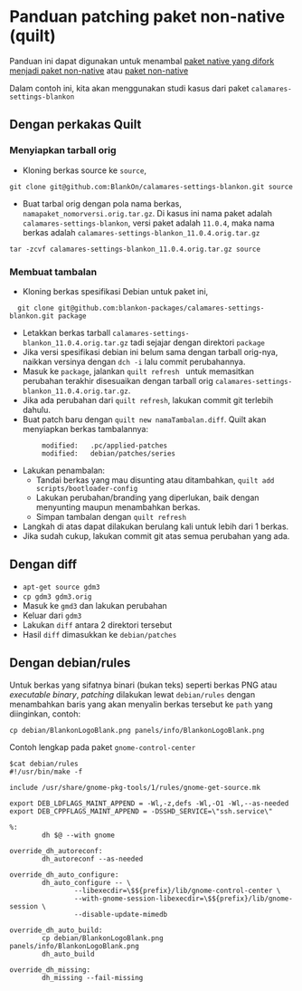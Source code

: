 # Panduan patching paket non-native (quilt)

Panduan ini dapat digunakan untuk menambal [paket native yang difork menjadi paket non-native](https://github.com/BlankOn/wiki/blob/master/TimPengembang/Pemaket/JenisPaket.md#2-paket-native-dengan-modifikasi) atau [paket non-native](https://github.com/BlankOn/wiki/blob/master/TimPengembang/Pemaket/JenisPaket.md#3-paket-non-native) 

Dalam contoh ini, kita akan menggunakan studi kasus dari paket `calamares-settings-blankon`

## Dengan perkakas Quilt

### Menyiapkan tarball orig

- Kloning berkas source ke `source`, 
```
git clone git@github.com:BlankOn/calamares-settings-blankon.git source
```
- Buat tarbal orig dengan pola nama berkas, `namapaket_nomorversi.orig.tar.gz`. Di kasus ini nama paket adalah `calamares-settings-blankon`, versi paket adalah `11.0.4`, maka nama berkas adalah `calamares-settings-blankon_11.0.4.orig.tar.gz`
```
tar -zcvf calamares-settings-blankon_11.0.4.orig.tar.gz source
```

### Membuat tambalan

- Kloning berkas spesifikasi Debian untuk paket ini,
```
  git clone git@github.com:blankon-packages/calamares-settings-blankon.git package
```
- Letakkan berkas tarball `calamares-settings-blankon_11.0.4.orig.tar.gz` tadi sejajar dengan direktori `package`
- Jika versi spesifikasi debian ini belum sama dengan tarball orig-nya, naikkan versinya dengan `dch -i` lalu commit perubahannya.
- Masuk ke `package`, jalankan `quilt refresh ` untuk memasitkan perubahan terakhir disesuaikan dengan tarball orig `calamares-settings-blankon_11.0.4.orig.tar.gz`.
- Jika ada perubahan dari `quilt refresh`, lakukan commit git terlebih dahulu.
- Buat patch baru dengan `quilt new namaTambalan.diff`. Quilt akan menyiapkan berkas tambalannya:
```
        modified:   .pc/applied-patches
        modified:   debian/patches/series
```
- Lakukan penambalan:
  - Tandai berkas yang mau disunting atau ditambahkan, `quilt add scripts/bootloader-config`
  - Lakukan perubahan/branding yang diperlukan, baik dengan menyunting maupun menambahkan berkas.
  - Simpan tambalan dengan `quilt refresh`
- Langkah di atas dapat dilakukan berulang kali untuk lebih dari 1 berkas.
- Jika sudah cukup, lakukan commit git atas semua perubahan yang ada.

## Dengan diff

- `apt-get source gdm3`
- `cp gdm3 gdm3.orig`
- Masuk ke `gmd3` dan lakukan perubahan
- Keluar dari `gdm3`
- Lakukan `diff` antara 2 direktori tersebut
- Hasil `diff` dimasukkan ke `debian/patches`

## Dengan debian/rules

Untuk berkas yang sifatnya binari (bukan teks) seperti berkas PNG atau *executable binary*, *patching* dilakukan lewat `debian/rules` dengan menambahkan baris yang akan menyalin berkas tersebut ke `path` yang diinginkan, contoh:

```
cp debian/BlankonLogoBlank.png panels/info/BlankonLogoBlank.png
```

Contoh lengkap pada paket `gnome-control-center`
```
$cat debian/rules
#!/usr/bin/make -f

include /usr/share/gnome-pkg-tools/1/rules/gnome-get-source.mk

export DEB_LDFLAGS_MAINT_APPEND = -Wl,-z,defs -Wl,-O1 -Wl,--as-needed
export DEB_CPPFLAGS_MAINT_APPEND = -DSSHD_SERVICE=\"ssh.service\"

%:
        dh $@ --with gnome

override_dh_autoreconf:
        dh_autoreconf --as-needed

override_dh_auto_configure:
        dh_auto_configure -- \
                --libexecdir=\$${prefix}/lib/gnome-control-center \
                --with-gnome-session-libexecdir=\$${prefix}/lib/gnome-session \
                --disable-update-mimedb

override_dh_auto_build:
        cp debian/BlankonLogoBlank.png panels/info/BlankonLogoBlank.png
        dh_auto_build

override_dh_missing:
        dh_missing --fail-missing
```
